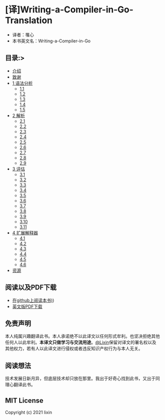 # [译]Writing-a-Compiler-in-Go-Translation

- 译者：罹心 
- 本书英文名：Writing-a-Compiler-in-Go

## 目录:>
- [介绍](contents/Introduction.md)
- [致谢](contents/Acknowledgments.md)
- [1 语法分析](https://github.com/LixvYang/Writing-a-Interpreter-in-Go-Translation/tree/main/contents/1)
  - [1.1](contents/1/1.1.md)
  - [1.2](contents/1/1.2.md)
  - [1.3](contents/1/1.3.md)
  - [1.4](contents/1/1.4.md)
  - [1.5](contents/1/1.5.md)
- [2 解析](https://github.com/LixvYang/Writing-a-Interpreter-in-Go-Translation/tree/main/contents/2)
  - [2.1](contents/2/2.1.md)
  - [2.2](contents/2/2.2.md)
  - [2.3](contents/2/2.3.md)
  - [2.4](contents/2/2.4.md)
  - [2.5](contents/2/2.5.md)
  - [2.6](contents/2/2.6.md)
  - [2.7](contents/2/2.7.md)
  - [2.8](contents/2/2.8.md)
  - [2.9](contents/2/2.9.md)
- [3 评估](https://github.com/LixvYang/Writing-a-Interpreter-in-Go-Translation/tree/main/contents/3)
  - [3.1](contents/3/3.1.md)
  - [3.2](contents/3/3.2.md)
  - [3.3](contents/3/3.3.md)
  - [3.4](contents/3/3.4.md)
  - [3.5](contents/3/3.5.md)
  - [3.6](contents/3/3.6.md)
  - [3.7](contents/3/3.7.md)
  - [3.8](contents/3/3.8.md)
  - [3.9](contents/3/3.9.md)
  - [3.10](contents/3/3.10.md)
  - [3.11](contents/3/3.11.md)
- [4 扩展解释器](https://github.com/LixvYang/Writing-a-Interpreter-in-Go-Translation/tree/main/contents/5)
  - [4.1](contents/4/4.1.md)
  - [4.2](contents/4/4.2.md)
  - [4.3](contents/4/4.3.md)
  - [4.4](contents/4/4.4.md)
  - [4.5](contents/4/4.5.md)
  - [4.6](contents/4/4.6.md)
- [资源](contents/Resources.md)
## 阅读以及PDF下载
- [在github上阅读本书)](contents/Acknowledgments.md))
- [英文版PDF下载](thorsten-ball-writing-an-interpreter-in-go-2017pdf.pdf)

## 免责声明
本人纯属兴趣翻译此书。本人承诺绝不以此译文以任何形式牟利。也坚决拒绝其他任何人以此牟利。**本译文只做学习与交流用途**。[@Lixin](https://github.com/ylx621)保留对译文的署名权以及其他权力，若有人以此译文进行侵权或者违反知识产权行为与本人无关。

## 阅读想法
技术发展日新月异，但底层技术却只放在那里。我出于好奇心找到此书，又出于同理心翻译此书。

## MIT License
Copyright (c) 2021 lixin
